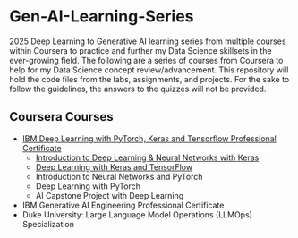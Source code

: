 # Gen-AI-Learning-Series
2025 Deep Learning to Generative AI learning series from multiple courses within Coursera to practice and further my Data Science skillsets in the ever-growing field. The following are a series of courses from Coursera to help for my Data Science concept review/advancement. This repository will hold the code files from the labs, assignments, and projects. For the sake to follow the guidelines, the answers to the quizzes will not be provided. 

## Coursera Courses 
- [IBM Deep Learning with PyTorch, Keras and Tensorflow Professional Certificate](https://github.com/heejoon123/Gen-AI-Learning-Series/tree/main/IBM%20Deep%20Learning%20Professional%20Certificate)
  - [Introduction to Deep Learning & Neural Networks with Keras](https://github.com/heejoon123/Gen-AI-Learning-Series/tree/main/IBM%20Deep%20Learning%20Professional%20Certificate/Course%201)
  - [Deep Learning with Keras and TensorFlow](https://github.com/heejoon123/Gen-AI-Learning-Series/tree/main/IBM%20Deep%20Learning%20Professional%20Certificate/Course%202)
  - Introduction to Neural Networks and PyTorch
  - Deep Learning with PyTorch
  - AI Capstone Project with Deep Learning 
- IBM Generative AI Engineering Professional Certificate
- Duke University: Large Language Model Operations (LLMOps) Specialization

